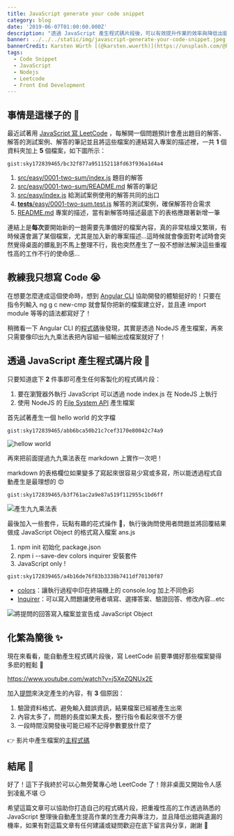 ```yaml
---
title: JavaScript generate your code snippet
category: blog
date: '2019-06-07T01:00:00.000Z'
description: "透過 JavaScript 產生程式碼片段後，可以有效提升作業的效率與降低出錯的機率 \U0001F916"
banner: ../../../static/img/javascript-generate-your-code-snippet.jpeg
bannerCredit: Karsten Würth [(@karsten.wuerth)](https://unsplash.com/@karsten_wuerth)
tags:
  - Code Snippet
  - JavaScript
  - Nodejs
  - Leetcode
  - Front End Development
---
```

## 事情是這樣子的 🧐

最近試著用 [JavaScript 寫 LeetCode](https://github.com/sky172839465/leetcode-in-js) ，每解開一個問題預計會產出題目的解答、解答的測試案例、解答的筆記並且將這些檔案的連結寫入專案的描述裡，一共 **1** 個資料夾加上 **5** 個檔案，如下圖所示：

`gist:sky172839465/bc32f877a951152118fd63f936a1d4a4`

1. [src/easy/0001-two-sum/index.js](https://github.com/sky172839465/leetcode-in-js/blob/demo/src/easy/0001-two-sum/index.js) 題目的解答
2. [src/easy/0001-two-sum/README.md](https://github.com/sky172839465/leetcode-in-js/blob/demo/src/easy/0001-two-sum/README.md) 解答的筆記
3. [src/easy/index.js](https://github.com/sky172839465/leetcode-in-js/blob/demo/src/easy/index.js) 給測試案例使用的解答共同的出口
4. [**tests**/easy/0001-two-sum.test.js](https://github.com/sky172839465/leetcode-in-js/blob/demo/__tests__/easy/0001-two-sum.test.js) 解答的測試案例，確保解答符合需求
5. [README.md](https://github.com/sky172839465/leetcode-in-js/blob/demo/README.md) 專案的描述，當有新解答時描述最底下的表格應跟著新增一筆

連結上是**每次**要開始新的一題需要先準備好的檔案內容，真的非常枯燥又繁瑣，有時候還會漏了某個檔案，尤其是加入新的專案描述…這時候就會像面對考試時會突然覺得桌面的髒亂到不馬上整理不行，我也突然產生了一股不想辦法解決這些重複性高的工作不行的使命感…

## 教練我只想寫 Code 😭

在想要怎麼達成這個使命時，想到 [Angular CLI](https://cli.angular.io/) 協助開發的體驗挺好的！只要在指令列輸入 ng g c new-cmp 就會幫你把新的檔案建立好，並且連 import module 等等的語法都寫好了！

稍微看一下 Angular CLI 的[程式碼](https://github.com/angular/angular-cli/blob/db344641f428105c007cf1a45c41673ecdf240bf/scripts/templates.ts#L27)後發現，其實是透過 NodeJS 產生檔案，再來只需要像印出九九乘法表把內容組一組輸出成檔案就好了！

## 透過 JavaScript 產生程式碼片段 🤩

只要知道底下 **2** 件事即可產生任何客製化的程式碼片段：

1. 要在瀏覽器外執行 JavaScript 可以透過 node index.js 在 NodeJS 上執行
2. 使用 NodeJS 的 [File System API](https://nodejs.org/api/fs.html) 產生檔案

首先試著產生一個 hello world 的文字檔

`gist:sky172839465/abb6bca50b21c7cef3170e80042c74a9`

![hellow world](/img/generate-hello-world.gif)

再來把前面提過九九乘法表在 markdown 上實作一次吧！

markdown 的表格欄位如果變多了寫起來很容易少寫或多寫，所以能透過程式自動產生是最理想的 😍

`gist:sky172839465/b3f761ac2a9e87a519f112955c1bd6ff`

![產生九九乘法表](/img/generate-nine-nine-table.gif)

最後加入一些套件，玩點有趣的花式操作 🌈，執行後詢問使用者問題並將回覆結果做成 JavaScript Object 的格式寫入檔案 ans.js

1. npm init 初始化 package.json
2. npm i --save-dev colors inquirer 安裝套件
3. JavaScript only !

`gist:sky172839465/a4b16de76f83b3338b7411df70130f87`

* [colors](https://github.com/Marak/colors.js)：讓執行過程中印在終端機上的 console.log 加上不同色彩
* [Inquirer](https://github.com/SBoudrias/Inquirer.js/)：可以寫入問題讓使用者填寫、選擇答案、驗證回答、修改內容…etc

![將提問的回答寫入檔案並宣告成 JavaScript Object](/img/generate-complex-file.gif)

## 化繁為簡後 ✨

現在來看看，能自動產生程式碼片段後，寫 LeetCode 前要準備好那些檔案變得多麽的輕鬆 🎉

https://www.youtube.com/watch?v=j5XeZQNUx2E

加入[提問](https://github.com/SBoudrias/Inquirer.js)來決定產生的內容，有 **3** 個原因：

1. 驗證資料格式、避免輸入錯誤資訊，結果檔案已經被產生出來
2. 內容太多了，問題的長度如果太長，整行指令看起來很不方便
3. 一段時間沒開發後可能已經不記得參數要放什麼了

👉 影片中產生檔案的[主程式碼](https://github.com/sky172839465/leetcode-in-js/blob/master/generator/solution/index.js)

## 結尾 🏁

好了！這下子我終於可以心無旁騖專心地 LeetCode 了！除非桌面又開始令人感到凌亂不堪 😏

希望這篇文章可以協助你打造自己的程式碼片段，把重複性高的工作透過熟悉的 JavaScript 整理後自動產生提高作業的生產力與專注力，並且降低出錯與遺漏的機率，如果有對這篇文章有任何建議或疑問歡迎在底下留言與分享，謝謝 🙌
